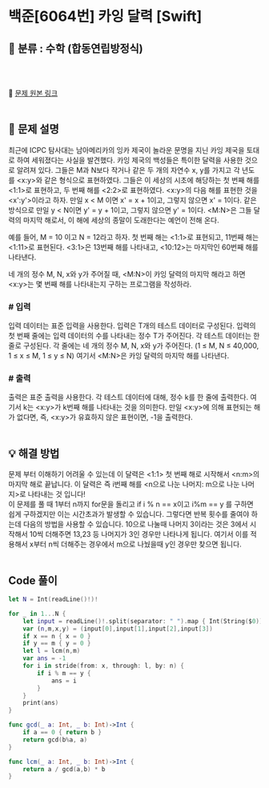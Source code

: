 # 백준[6064번] 카잉 달력 [Swift]

## 🔎 분류 : 수학 (합동연립방정식)

<br><br>

🔗 [문제 원본 링크](https://www.acmicpc.net/problem/6064)
<br><br>

## 📝 문제 설명
최근에 ICPC 탐사대는 남아메리카의 잉카 제국이 놀라운 문명을 지닌 카잉 제국을 토대로 하여 세워졌다는 사실을 발견했다. 카잉 제국의 백성들은 특이한 달력을 사용한 것으로 알려져 있다. 그들은 M과 N보다 작거나 같은 두 개의 자연수 x, y를 가지고 각 년도를 <x:y>와 같은 형식으로 표현하였다. 그들은 이 세상의 시초에 해당하는 첫 번째 해를 <1:1>로 표현하고, 두 번째 해를 <2:2>로 표현하였다. <x:y>의 다음 해를 표현한 것을 <x':y'>이라고 하자. 만일 x < M 이면 x' = x + 1이고, 그렇지 않으면 x' = 1이다. 같은 방식으로 만일 y < N이면 y' = y + 1이고, 그렇지 않으면 y' = 1이다. <M:N>은 그들 달력의 마지막 해로서, 이 해에 세상의 종말이 도래한다는 예언이 전해 온다.

예를 들어, M = 10 이고 N = 12라고 하자. 첫 번째 해는 <1:1>로 표현되고, 11번째 해는 <1:11>로 표현된다. <3:1>은 13번째 해를 나타내고, <10:12>는 마지막인 60번째 해를 나타낸다.

네 개의 정수 M, N, x와 y가 주어질 때, <M:N>이 카잉 달력의 마지막 해라고 하면 <x:y>는 몇 번째 해를 나타내는지 구하는 프로그램을 작성하라.

### # 입력
입력 데이터는 표준 입력을 사용한다. 입력은 T개의 테스트 데이터로 구성된다. 입력의 첫 번째 줄에는 입력 데이터의 수를 나타내는 정수 T가 주어진다. 각 테스트 데이터는 한 줄로 구성된다. 각 줄에는 네 개의 정수 M, N, x와 y가 주어진다. (1 ≤ M, N ≤ 40,000, 1 ≤ x ≤ M, 1 ≤ y ≤ N) 여기서 <M:N>은 카잉 달력의 마지막 해를 나타낸다.

### # 출력
출력은 표준 출력을 사용한다. 각 테스트 데이터에 대해, 정수 k를 한 줄에 출력한다. 여기서 k는 <x:y>가 k번째 해를 나타내는 것을 의미한다. 만일 <x:y>에 의해 표현되는 해가 없다면, 즉, <x:y>가 유효하지 않은 표현이면, -1을 출력한다.
<br><br>

## 💡 해결 방법
문제 부터 이해하기 어려울 수 있는데 이 달력은 <1:1> 첫 번째 해로 시작해서 <n:m>의 마지막 해로 끝납니다. 
이 달력은 즉 i번째 해를 <n으로 나눈 나머지: m으로 나눈 나머지>로 나타내는 것 입니다!<br>
이 문제를 풀 때 1부터 n까지 for문을 돌리고 if i % n == x이고 i%m == y 를 구하면 쉽게 구하겠지만 이는 시간초과가 발생할 수 있습니다. 그렇다면 반복 횟수를 줄여야 하는데 다음의 방법을 사용할 수 있습니다.
10으로 나눌때 나머지 3이라는 것은 3에서 시작해서 10씩 더해주면 13,23 등 나머지가 3인 경우만 나타나게 됩니다.
여기서 이를 적용해서 x부터 n씩 더해주는 경우에서 m으로 나눴을때 y인 경우만 찾으면 됩니다.
<br><br>

## Code 풀이
```Swift
let N = Int(readLine()!)!

for _ in 1...N {
    let input = readLine()!.split(separator: " ").map { Int(String($0))! }
    var (n,m,x,y) = (input[0],input[1],input[2],input[3])
    if x == n { x = 0 }
    if y == m { y = 0 }
    let l = lcm(n,m)
    var ans = -1
    for i in stride(from: x, through: l, by: n) {
        if i % m == y {
            ans = i
        }
    }
    print(ans)
}

func gcd(_ a: Int, _ b: Int)->Int {
    if a == 0 { return b }
    return gcd(b%a, a)
}

func lcm(_ a: Int, _ b: Int)->Int {
    return a / gcd(a,b) * b
}
```